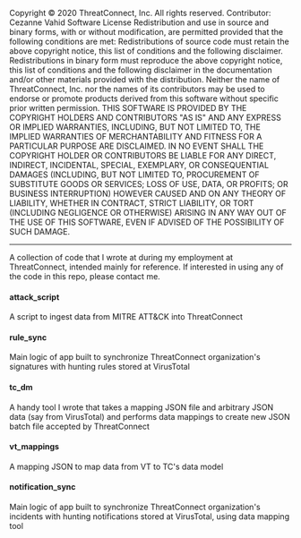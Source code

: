 Copyright © 2020 ThreatConnect, Inc. All rights reserved.
Contributor: Cezanne Vahid
Software License
Redistribution and use in source and binary forms, with or without modification, are permitted provided that the following conditions are met:
Redistributions of source code must retain the above copyright notice, this list of conditions and the following disclaimer.
Redistributions in binary form must reproduce the above copyright notice, this list of conditions and the following disclaimer in the documentation and/or other materials provided with the distribution.
Neither the name of ThreatConnect, Inc. nor the names of its contributors may be used to endorse or promote products derived from this software without specific prior written permission.
THIS SOFTWARE IS PROVIDED BY THE COPYRIGHT HOLDERS AND CONTRIBUTORS "AS IS" AND ANY EXPRESS OR IMPLIED WARRANTIES, INCLUDING, BUT NOT LIMITED TO, THE IMPLIED WARRANTIES OF MERCHANTABILITY AND FITNESS FOR A PARTICULAR PURPOSE ARE DISCLAIMED. IN NO EVENT SHALL THE COPYRIGHT HOLDER OR CONTRIBUTORS BE LIABLE FOR ANY DIRECT, INDIRECT, INCIDENTAL, SPECIAL, EXEMPLARY, OR CONSEQUENTIAL DAMAGES (INCLUDING, BUT NOT LIMITED TO, PROCUREMENT OF SUBSTITUTE GOODS OR SERVICES; LOSS OF USE, DATA, OR PROFITS; OR BUSINESS INTERRUPTION) HOWEVER CAUSED AND ON ANY THEORY OF LIABILITY, WHETHER IN CONTRACT, STRICT LIABILITY, OR TORT (INCLUDING NEGLIGENCE OR OTHERWISE) ARISING IN ANY WAY OUT OF THE USE OF THIS SOFTWARE, EVEN IF ADVISED OF THE POSSIBILITY OF SUCH DAMAGE.

---
A collection of code that I wrote at during my employment at ThreatConnect, intended mainly for reference. If interested in using any of the code in this repo, please contact me.

#### attack_script
A script to ingest data from MITRE ATT&CK into ThreatConnect

#### rule_sync
Main logic of app built to synchronize ThreatConnect organization's signatures with hunting rules stored at VirusTotal

#### tc_dm
A handy tool I wrote that takes a mapping JSON file and arbitrary JSON data (say from VirusTotal) and performs data mappings to create new JSON batch file accepted by ThreatConnect

#### vt_mappings
A mapping JSON to map data from VT to TC's data model

#### notification_sync
Main logic of app built to synchronize ThreatConnect organization's incidents with hunting notifications stored at VirusTotal, using data mapping tool
